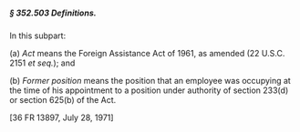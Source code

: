 ##### § 352.503 Definitions. #####

In this subpart:

(a) *Act* means the Foreign Assistance Act of 1961, as amended (22 U.S.C. 2151 *et seq.*); and

(b) *Former position* means the position that an employee was occupying at the time of his appointment to a position under authority of section 233(d) or section 625(b) of the Act.

[36 FR 13897, July 28, 1971]